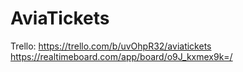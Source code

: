 # AviaTickets

Trello: https://trello.com/b/uvOhpR32/aviatickets <br>
https://realtimeboard.com/app/board/o9J_kxmex9k=/
